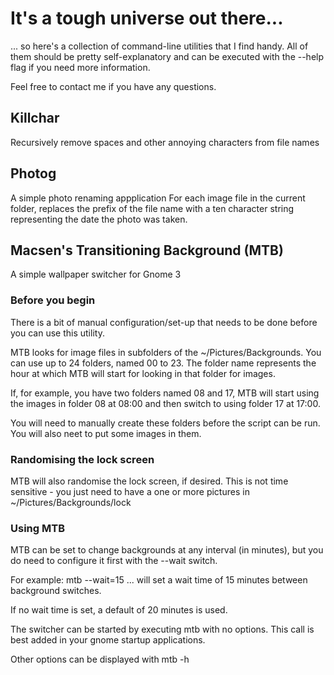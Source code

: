 # It's a tough universe out there... #
... so here's a collection of command-line utilities that I find handy. All of them should be pretty self-explanatory and can be executed with the --help flag if you need more information.

Feel free to contact me if you have any questions.

## Killchar ##
Recursively remove spaces and other annoying characters from file names

## Photog ##
A simple photo renaming appplication
For each image file in the current folder, replaces the prefix of the file name with a ten character string representing the date the photo was taken.

## Macsen's Transitioning Background (MTB) ##
A simple wallpaper switcher for Gnome 3

### Before you begin ###
There is a bit of manual configuration/set-up that needs to be done before you can use this utility.

MTB looks for image files in subfolders of the ~/Pictures/Backgrounds. You can use up to 24 folders, named 00 to 23. The folder name represents the hour at which MTB will start for looking in that folder for images.

If, for example, you have two folders named 08 and 17, MTB will start using the images in folder 08 at 08:00 and then switch to using folder 17 at 17:00.

You will need to manually create these folders before the script can be run. You will also neet to put some images in them.

### Randomising the lock screen ###
MTB will also randomise the lock screen, if desired. This is not time sensitive - you just need to have a one or more pictures in ~/Pictures/Backgrounds/lock

### Using MTB ###
MTB can be set to change backgrounds at any interval (in minutes), but you do need to configure it first with the --wait switch.

For example:
mtb --wait=15
... will set a wait time of 15 minutes between background switches.

If no wait time is set, a default of 20 minutes is used.

The switcher can be started by executing mtb with no options. This call is best added in your gnome startup applications.

Other options can be displayed with mtb -h
